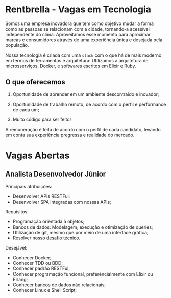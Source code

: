 
# Rentbrella - Vagas em Tecnologia

Somos uma empresa inovadora que tem como objetivo mudar a forma como as pessoas se relacionam com a cidade, tornando-a acessível independente do clima. Aproveitamos esse momento para aproximar marcas e consumidores através de uma experiência única e desejada pela população.  

Nossa tecnologia é criada com uma `stack` com o que há de mais moderno em termos de ferramentas e arquitetura: Utilizamos a arquitetura de microsserviços, Docker, e softwares escritos em Elixir e Ruby.

## O que oferecemos

1. Oportunidade de aprender em um ambiente descontraído e inovador;

2. Oportunidade de trabalho remoto, de acordo com o perfil e performance de cada um;

3. Muito código para ser feito!

A remuneração é feita de acordo com o perfil de cada candidato, levando em conta sua experiência pregressa e realidade do mercado.

# Vagas Abertas  

## Analista Desenvolvedor Júnior

Principais atribuições:

* Desenvolver APIs RESTFul;
* Desenvolver SPA integradas com nossas APIs;

Requisitos:

* Programação orientada à objetos;
* Bancos de dados: Modelagem, execução e otimização de queries;
* Utilização de git, mesmo que por meio de uma interface gráfica;
* Resolver nosso [desafio técnico](/challenges/backend-junior.md).

Desejável:

* Conhecer Docker;
* Conhecer TDD ou BDD;
* Conhecer padrão RESTFul;
* Conhecer programação funcional, preferêncialmente com Elixir ou Erlang;
* Conhecer bancos de dados não relacionais;
* Conhecer Linux e Shell Script;